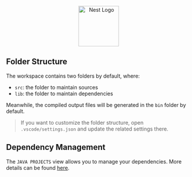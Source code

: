 <p align="center">
  <a href="http://nestjs.com/" target="blank"><img src="https://www.svgrepo.com/download/452234/java.svg" height="110" alt="Nest Logo" /></a>
</p>

## Folder Structure

The workspace contains two folders by default, where:

- `src`: the folder to maintain sources
- `lib`: the folder to maintain dependencies

Meanwhile, the compiled output files will be generated in the `bin` folder by default.

> If you want to customize the folder structure, open `.vscode/settings.json` and update the related settings there.

## Dependency Management

The `JAVA PROJECTS` view allows you to manage your dependencies. More details can be found [here](https://github.com/microsoft/vscode-java-dependency#manage-dependencies).
